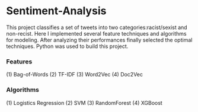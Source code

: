 # Sentiment-Analysis

This project classifies a set of tweets into two categories:racist/sexist and non-recist. 
Here I implemented several feature techniques and algorithms for modeling. 
After analyzing their performances finally selected the optimal techniques. Python was used to build this project.

### Features ###

  (1) Bag-of-Words
  (2) TF-IDF
  (3) Word2Vec
  (4) Doc2Vec

### Algorithms ###

  (1) Logistics Regression
  (2) SVM
  (3) RandomForest
  (4) XGBoost
